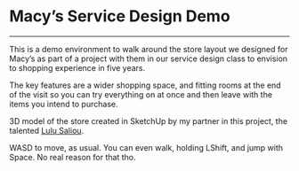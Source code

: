 # Macy’s Service Design Demo
-----------------------------

This is a demo environment to walk around the store layout we designed for Macy’s as part of a project with them in our service design class to envision to shopping experience in five years.

The key features are a wider shopping space, and fitting rooms at the end of the visit so you can try everything on at once and then leave with the items you intend to purchase.

3D model of the store created in SketchUp by my partner in this project, the talented <a href="https://www.lauranesaliou.me/">Lulu Saliou</a>.

WASD to move, as usual. You can even walk, holding LShift, and jump with Space. No real reason for that tho.
